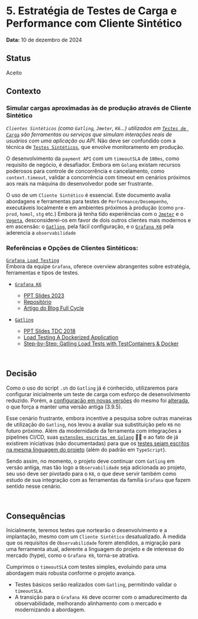 # 5. Estratégia de Testes de Carga e Performance com Cliente Sintético

**Data:** 10 de dezembro de 2024

## **Status**

Aceito

## **Contexto**

### Simular cargas aproximadas às de produção através de Cliente Sintético

_`Clientes Sintéticos` (como `Gatling`, `Jmeter`, `K6`...) utilizados em [`Testes de Carga`](https://pt.wikipedia.org/wiki/Teste_de_carga) são ferramentas ou serviços que simulam interações reais de usuários com uma aplicação ou API._ Não deve ser confundido com a técnica de [`Testes Sintéticos`](https://www.hipsters.tech/testes-sinteticos-no-c6-bank-hipsters-on-the-road-40/), que envolve monitoramento em produção.

O desenvolvimento da `payment API` com um `timeoutSLA` de `100ms`, como requisito de negócio, é desafiador. Embora em `Golang` existam recursos poderosos para controle de concorrência e cancelamento, como `context.timeout`, validar a concorrência com timeout em cenários próximos aos reais na máquina do desenvolvedor pode ser frustrante.

O uso de um `Cliente Sintético` é essencial. Este documento avalia abordagens e ferramentas para testes de `Performance/Desempenho`, executáveis localmente e em ambientes próximos à produção (como `pre-prod`, `homol`, `stg` etc.) Embora já tenha tido experiências com o [`Jmeter`](https://jmeter.apache.org/) e o [`Vegeta`](https://github.com/tsenart/vegeta), desconsiderei-os em favor de dois outros clientes mais modernos e em ascensão: o [`Gatling`](https://gatling.com/), pela fácil configuração, e o [`Grafana K6`](https://k6.io/) pela aderencia a `observabilidade`

### Referências e Opções de Clientes Sintéticos:

[`Grafana Load Testing`](https://grafana.com/load-testing/)
<br/>Embora da equipe `Grafana`, oferece overview abrangentes sobre estratégia, ferramentas e tipos de testes.


- [`Grafana K6`](https://k6.io/)
  - [PPT Slides 2023](https://pt.slideshare.net/slideshow/k6-teste-de-carga-e-desempenhopptx/257546892#2)
  - [Repositório](https://github.com/grafana/k6)
  - [Artigo do Blog Full Cycle](https://fullcycle.com.br/como-fazer-testes-de-carga-nas-suas-aplicacoes/)

- [`Gatling`](https://gatling.com/)
  - [PPT Slides TDC 2018](https://pt.slideshare.net/slideshow/tdc2018sp-trilha-testes-testes-de-carga-e-performance-com-gatlingio/108137696#2)
  - [Load Testing A Dockerized Application](https://gatling.io/blog/load-testing-a-dockerized-application)
  - [Step-by-Step: Gatling Load Tests with TestContainers & Docker](https://gatling.io/blog/step-by-step-gatling-load-tests-with-testcontainers-and-docker)

<br/>

## Decisão

Como o uso do script `.sh` do `Gatling` já é conhecido, utilizaremos para configurar inicialmente um teste de carga com esforço de desenvolvimento reduzido. Porém, a [configuração em novas versões](https://github.com/gatling/gatling/issues/4512) do mesmo foi [alterada](https://community.gatling.io/t/missing-command-line-options-in-gatling-3-11-bundles/9311), o que força a manter uma versão antiga (3.9.5). 

Esse cenário frustrante, embora incentive a pesquisa sobre outras maneiras de utilização do `Gatling`, nos levou a avaliar sua substituição pelo `K6` no futuro próximo. Além da modernidade da ferramenta com integrações a pipelines CI/CD, suas [`extensões escritas em Golang`](https://grafana.com/docs/k6/latest/extensions/) 🫶🏽 e ao fato de já existirem iniciativas (não documentadas) para que os [testes sejam escritos na mesma linguagem do projeto](https://github.com/szkiba/xk6-g0) (além do padrão em `TypeScript`).

Sendo assim, no momento, o projeto deve continuar com `Gatling` em versão antiga, mas tão logo a `Observabilidade` seja adicionada ao projeto, seu uso deve ser pivotado para o `K6`, o que deve servir também como estudo de sua integração com as ferramentas da família `Grafana` que fazem sentido nesse cenário.

<br/>

## Consequências

Inicialmente, teremos testes que nortearão o desenvolvimento e a implantação, mesmo com um `Cliente Sintético` desatualizado. À medida que os requisitos de `Observabilidade` forem atendidos, a migração para uma ferramenta atual, aderente a linguagem do projeto e de interesse do mercado (hype), como o `Grafana K6`, torna-se atrativa.

Cumprimos o `timeoutSLA` com testes simples, evoluindo para uma abordagem mais robusta conforme o projeto avança.

- Testes básicos serão realizados com `Gatling`, permitindo validar o `timeoutSLA`.
- A transição para o `Grafana K6` deve ocorrer com o amadurecimento da observabilidade, melhorando alinhamento com o mercado e modernizando a abordagem.

